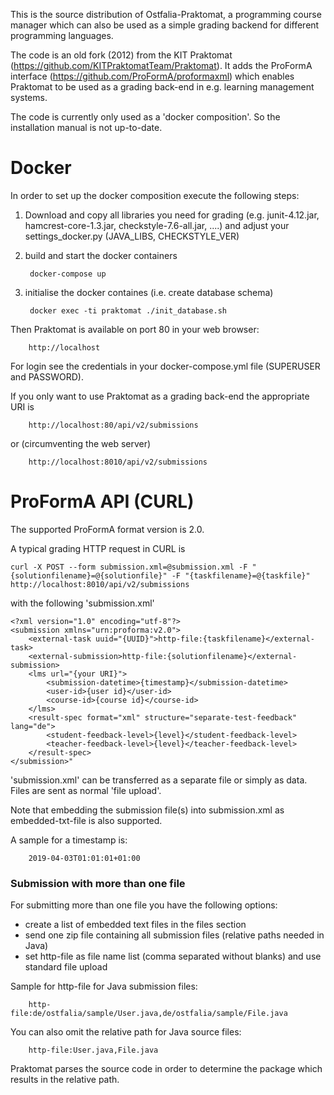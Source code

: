 This is the source distribution of Ostfalia-Praktomat, a programming course manager which can also be used as a simple 
grading backend for different programming languages. 

The code is an old fork (2012) from the KIT Praktomat (https://github.com/KITPraktomatTeam/Praktomat).
It adds the ProFormA interface (https://github.com/ProFormA/proformaxml) which enables Praktomat 
to be used as a grading back-end in e.g. learning management systems. 

The code is currently only used as a 'docker composition'. 
So the installation manual is not up-to-date.

Docker 
============

In order to set up the docker composition execute the following steps:

1. Download and copy all libraries you need for grading 
    (e.g. junit-4.12.jar, hamcrest-core-1.3.jar, checkstyle-7.6-all.jar, ....) 
    and adjust your settings_docker.py (JAVA_LIBS, CHECKSTYLE_VER)

2. build and start the docker containers

        docker-compose up

3. initialise the docker containes (i.e. create database schema)
    
        docker exec -ti praktomat ./init_database.sh

Then Praktomat is available on port 80 in your web browser:  

        http://localhost

For login see the credentials in your docker-compose.yml file (SUPERUSER and PASSWORD). 

If you only want to use Praktomat as a grading back-end the appropriate URI is

        http://localhost:80/api/v2/submissions

or (circumventing the web server)

        http://localhost:8010/api/v2/submissions 



ProFormA API (CURL)
============

The supported ProFormA format version is 2.0. 

A typical grading HTTP request in CURL is

    curl -X POST --form submission.xml=@submission.xml -F "{solutionfilename}=@{solutionfile}" -F "{taskfilename}=@{taskfile}" http://localhost:8010/api/v2/submissions

with the following 'submission.xml'

  
    <?xml version="1.0" encoding="utf-8"?>
    <submission xmlns="urn:proforma:v2.0">
        <external-task uuid="{UUID}">http-file:{taskfilename}</external-task>
        <external-submission>http-file:{solutionfilename}</external-submission>
        <lms url="{your URI}">
            <submission-datetime>{timestamp}</submission-datetime>
            <user-id>{user id}</user-id>
            <course-id>{course id}</course-id>
        </lms>
        <result-spec format="xml" structure="separate-test-feedback" lang="de">
            <student-feedback-level>{level}</student-feedback-level>
            <teacher-feedback-level>{level}</teacher-feedback-level>
        </result-spec>
    </submission>"

'submission.xml' can be transferred as a separate file or simply as data. 
Files are sent as normal 'file upload'.
 
Note that embedding the submission file(s) into submission.xml as embedded-txt-file is also supported.

A sample for a timestamp is: 

        2019-04-03T01:01:01+01:00 


### Submission with more than one file

For submitting more than one file you have the following options: 

* create a list of embedded text files in the files section
* send one zip file containing all submission files (relative paths needed in Java)
* set http-file as file name list (comma separated without blanks) and use standard file upload 

Sample for http-file for Java submission files:

        http-file:de/ostfalia/sample/User.java,de/ostfalia/sample/File.java

You can also omit the relative path for Java source files: 

        http-file:User.java,File.java
        
Praktomat parses the source code in order to determine the package which results in the relative path.
